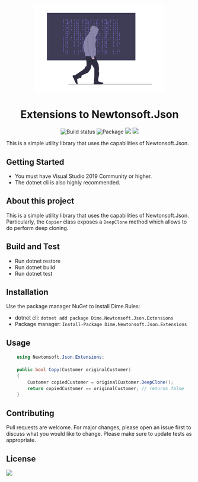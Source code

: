 <p align="center"><img src="assets/logo.png" width="350" alt="Logo"></p>

<h1 align="center"> Extensions to Newtonsoft.Json </h1>

<div align="center">

![Build status](https://dev.azure.com/dimenicsbe/Utilities/_apis/build/status/dimenics.dime-newtonsoft-json-extensions?branchName=master) ![Package](https://feeds.dev.azure.com/dimenicsbe/_apis/public/Packaging/Feeds/a7b896fd-9cd8-4291-afe1-f223483d87f0/Packages/dfedbfcf-d4c8-46b7-b091-db5ef6245565/Badge)
<img src="https://img.shields.io/badge/License-MIT-brightgreen.svg?style=flat-square" />
<img src="https://img.shields.io/badge/PRs-welcome-brightgreen.svg?style=flat-square" />
</div>

This is a simple utility library that uses the capabilities of Newtonsoft.Json.

## Getting Started

- You must have Visual Studio 2019 Community or higher.
- The dotnet cli is also highly recommended.

## About this project

This is a simple utility library that uses the capabilities of Newtonsoft.Json. Particularly, the `Copier` class exposes a `DeepClone` method which allows to do perform deep cloning.

## Build and Test

- Run dotnet restore
- Run dotnet build
- Run dotnet test

## Installation

Use the package manager NuGet to install Dime.Rules:

- dotnet cli: `dotnet add package Dime.Newtonsoft.Json.Extensions`
- Package manager: `Install-Package Dime.Newtonsoft.Json.Extensions`

## Usage

```csharp
    using Newtonsoft.Json.Extensions;

    public bool Copy(Customer originalCustomer)
    {
        Customer copiedCustomer = originalCustomer.DeepClone();
        return copiedCustomer == originalCustomer; // returns false
    }
```

## Contributing

Pull requests are welcome. For major changes, please open an issue first to discuss what you would like to change.
Please make sure to update tests as appropriate.

## License

<img src="https://img.shields.io/badge/License-MIT-brightgreen.svg?style=flat-square" />